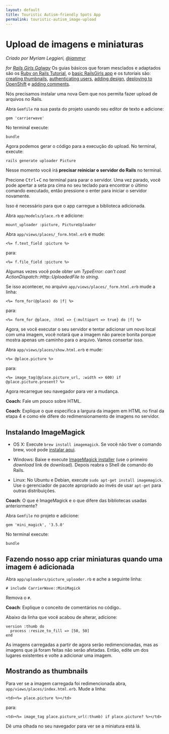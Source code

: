```yaml
---
layout: default
title: Touristic Autism-friendly Spots App 
permalink: touristic-autism_image-upload
---
```


# Upload de imagens e miniaturas

*Criado por Myriam Leggieri, [@iammyr](https://twitter.com/iammyr)*

*for [Rails Girls Galway](https://github.com/RailsGirlsGalway)*
Os guias básicos que foram mesclados e adaptados são os  [Ruby on Rails Tutorial](http://www.railstutorial.org/book), o [basic RailsGirls app](http://guides.railsgirls.com/app/) e os tutoriais são: [creating thumbnails](http://guides.railsgirls.com/thumbnails), [authenticating users](http://guides.railsgirls.com/devise/), [adding design](http://guides.railsgirls.com/design), [deploying to OpenShift](http://guides.railsgirls.com/openshift/) e [adding comments](http://guides.railsgirls.com/commenting).


Nós precisamos instalar uma nova Gem que nos permita fazer upload de arquivos no Rails.

Abra `Gemfile` na sua pasta do projeto usando seu editor de texto e adicione:

```
gem 'carrierwave'
```

No terminal execute:

```
bundle
```

Agora podemos gerar o código para a execução do upload. No terminal, execute:

```
rails generate uploader Picture
```

Nesse momento você irá **precisar reiniciar o servidor do Rails** no terminal.

Precione <kbd>Ctrl</kbd>+<kbd>C</kbd> no terminal para parar o servidor. Uma vez parado, você pode apertar a seta pra cima no seu teclado para encontrar o último comando executado, então pressione o enter para iniciar o servidor novamente.


Isso é necessário para que o app carregue a biblioteca adicionada.

Abra `app/models/place.rb` e adicione:

```
mount_uploader :picture, PictureUploader
```

Abra `app/views/places/_form.html.erb` e mude:

```
<%= f.text_field :picture %>
```

para:

```
<%= f.file_field :picture %>
```


Algumas vezes você pode obter um *TypeError: can't cast ActionDispatch::Http::UploadedFile to string*.

Se isso acontecer, no arquivo `app/views/places/_form.html.erb` mude a linha:

```
<%= form_for(@place) do |f| %>
```

para:

```
<%= form_for @place, :html => {:multipart => true} do |f| %>
```

Agora, se você executar o seu servidor e tentar adicionar um novo local com uma imagem, você notará que a imagem não parece bonita porque mostra apenas um caminho para o arquivo. Vamos consertar isso.

Abra `app/views/places/show.html.erb` e mude:

```
<%= @place.picture %>
```

para:

```
<%= image_tag(@place.picture_url, :width => 600) if @place.picture.present? %>
```

Agora recarregue seu navegador para ver a mudança.

**Coach:** Fale um pouco sobre HTML.

__Coach__: Explique o que especifica a largura da imagem em HTML no final da etapa
4 e como ele difere do redimensionamento de imagens no servidor.

## Instalando ImageMagick

* OS X: Execute `brew install imagemagick`. Se você não tiver o comando brew, você pode [instalar aqui][in-homebrew].
* Windows: Baixe e execute [ImageMagick installer][im-win] (use o primeiro
  *download* link de download). Depois reabra o Shell de comando do Rails.
* Linux: No Ubuntu e Debian, execute `sudo apt-get install imagemagick`. Use o gerenciador de pacote apropriado ao invés de usar `apt-get` para outras distribuições.

  [im-win]: http://www.imagemagick.org/script/binary-releases.php?ImageMagick=vkv0r0at8sjl5qo91788rtuvs3#windows
  [in-homebrew]: http://mxcl.github.io/homebrew/

__Coach__: O que é ImageMagick e o que difere das bibliotecas usadas anteriormente?

Abra `Gemfile` no projeto e adicione:

```
gem 'mini_magick', '3.5.0'
```

No terminal execute:

```
bundle
```

## Fazendo nosso app criar miniaturas quando uma imagem é adicionada

Abra `app/uploaders/picture_uploader.rb` e ache a seguinte linha:

```
# include CarrierWave::MiniMagick
```

Remova o `#`.

__Coach__: Explique o conceito de comentários no código..

Abaixo da linha que você acabou de alterar, adicione:

```
version :thumb do
  process :resize_to_fill => [50, 50]
end
```
As imagens carregadas a partir de agora serão redimencionadas, mas as imagens que já foram feitas não serão afetadas.
Então, edite um dos lugares existentes e volte a adicionar uma imagem.

## Mostrando as thumbnails

Para ver se a imagem carregada foi redimencionada abra,
`app/views/places/index.html.erb`. Mude a linha:

```
<td><%= place.picture %></td>
```

para:

```
<td><%= image_tag place.picture_url(:thumb) if place.picture? %></td>
```

Dê uma olhada no seu navegador para ver se a miniatura está lá.

